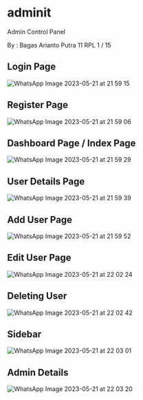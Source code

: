 # adminit
Admin Control Panel

By : Bagas Arianto Putra 11 RPL 1 / 15

## Login Page
![WhatsApp Image 2023-05-21 at 21 59 15](https://github.com/BagasApg/adminit/assets/78256512/944e06ec-6473-4817-81b7-283551c7c84b)

## Register Page
![WhatsApp Image 2023-05-21 at 21 59 06](https://github.com/BagasApg/adminit/assets/78256512/463a31f8-42b2-49e1-aaf2-6a4f40bcb35a)

## Dashboard Page / Index Page
![WhatsApp Image 2023-05-21 at 21 59 29](https://github.com/BagasApg/adminit/assets/78256512/6b84b934-5a3f-46ef-9e94-986055e0453d)

## User Details Page
![WhatsApp Image 2023-05-21 at 21 59 39](https://github.com/BagasApg/adminit/assets/78256512/15e62908-5e4e-44bd-a446-5214ad0ff81a)

## Add User Page
![WhatsApp Image 2023-05-21 at 21 59 52](https://github.com/BagasApg/adminit/assets/78256512/2c7eed00-e08e-4a7a-860b-84fb5f59a58a)

## Edit User Page
![WhatsApp Image 2023-05-21 at 22 02 24](https://github.com/BagasApg/adminit/assets/78256512/c097ca26-ee53-405e-8c2d-f85ea958a71e)

## Deleting User
![WhatsApp Image 2023-05-21 at 22 02 42](https://github.com/BagasApg/adminit/assets/78256512/35709c81-bb32-4d22-a0f1-c26c1505f125)

## Sidebar
![WhatsApp Image 2023-05-21 at 22 03 01](https://github.com/BagasApg/adminit/assets/78256512/0ed1c588-a474-4810-ad27-3bf737de8140)

## Admin Details
![WhatsApp Image 2023-05-21 at 22 03 20](https://github.com/BagasApg/adminit/assets/78256512/d0998e54-49bc-45ae-8f83-99ac03cab05e)
